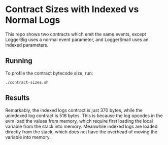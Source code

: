# Contract Sizes with Indexed vs Normal Logs

This repo shows two contracts which emit the same events, except LoggerBig uses a normal event parameter, and LoggerSmall uses an indexed parameters.

## Running
To profile the contract bytecode size, run:
```
./contract-sizes.sh
```

## Results
Remarkably, the indexed logs contract is just 370 bytes, while the unindexed log contract is 516 bytes. This is because the log opcodes in the evm load the values from memory, which require first loading the local variable from the stack into memory. Meanwhile indexed logs are loaded directly from the stack, which does not have the overhead of moving the variable into memory.
